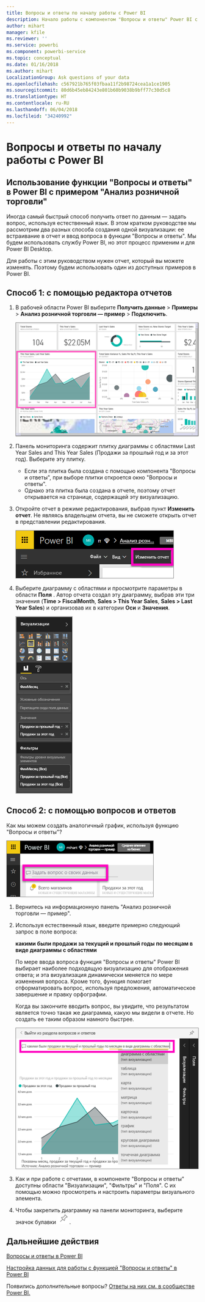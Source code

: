 ```yaml
---
title: Вопросы и ответы по началу работы с Power BI
description: Начало работы с компонентом "Вопросы и ответы" Power BI с примером анализа розничной торговли
author: mihart
manager: kfile
ms.reviewer: ''
ms.service: powerbi
ms.component: powerbi-service
ms.topic: conceptual
ms.date: 01/16/2018
ms.author: mihart
LocalizationGroup: Ask questions of your data
ms.openlocfilehash: c567921b765f03fbaa11f2b98724cea1a1ce1905
ms.sourcegitcommit: 80d6b45eb84243e801b60b9038b9bff77c30d5c8
ms.translationtype: HT
ms.contentlocale: ru-RU
ms.lasthandoff: 06/04/2018
ms.locfileid: "34240992"
---
```

# <a name="get-started-with-power-bi-qa"></a>Вопросы и ответы по началу работы с Power BI
## <a name="use-power-bi-qa-with-the-retail-analysis-sample"></a>Использование функции "Вопросы и ответы" в Power BI с примером "Анализ розничной торговли"
Иногда самый быстрый способ получить ответ по данным — задать вопрос, используя естественный язык.  В этом кратком руководстве мы рассмотрим два разных способа создания одной визуализации: ее встраивание в отчет и ввод вопроса в функции "Вопросы и ответы". Мы будем использовать службу Power BI, но этот процесс применим и для Power BI Desktop.

Для работы с этим руководством нужен отчет, который вы можете изменять. Поэтому будем использовать один из доступных примеров в Power BI.

## <a name="method-1-using-the-report-editor"></a>Способ 1: с помощью редактора отчетов
1. В рабочей области Power BI выберите **Получить данные** \> **Примеры** \> **Анализ розничной торговли — пример** > **Подключить**.
   
    ![](media/power-bi-visualization-introduction-to-q-and-a/power-bi-dashboard.png)
2. Панель мониторинга содержит плитку диаграммы с областями Last Year Sales and This Year Sales (Продажи за прошлый год и за этот год).  Выберите эту плитку. 
   
   * Если эта плитка была создана с помощью компонента "Вопросы и ответы", при выборе плитки откроется окно "Вопросы и ответы". 
   * Однако эта плитка была создана в отчете, поэтому отчет открывается на странице, содержащей эту визуализацию.
3. Откройте отчет в режиме редактирования, выбрав пункт **Изменить отчет**.  Не являясь владельцем отчета, вы не сможете открыть отчет в представлении редактирования.
   
    ![](media/power-bi-visualization-introduction-to-q-and-a/power-bi-edit-report.png)
4. Выберите диаграмму с областями и просмотрите параметры в области **Поля** .  Автор отчета создал эту диаграмму, выбрав эти три значения (**Time > FiscalMonth**, **Sales > This Year Sales**, **Sales > Last Year Sales**) и организовав их в категории **Оси** и **Значения**.
   
    ![](media/power-bi-visualization-introduction-to-q-and-a/gnatutorial_3-new.png)

## <a name="method-2-using-qa"></a>Способ 2: с помощью вопросов и ответов
Как мы можем создать аналогичный график, используя функцию "Вопросы и ответы"?

![](media/power-bi-visualization-introduction-to-q-and-a/power-bi-qna.png)

1. Вернитесь на информационную панель "Анализ розничной торговли — пример".
2. Используя естественный язык, введите примерно следующий запрос в поле вопроса:
   
   **какими были продажи за текущий и прошлый годы по месяцам в виде диаграммы с областями**
   
   По мере ввода вопроса функция "Вопросы и ответы" Power BI выбирает наиболее подходящую визуализацию для отображения ответа; и эта визуализация динамически меняется по мере изменения вопроса. Кроме того, функция помогает отформатировать вопрос, используя предложения, автоматическое завершение и правку орфографии.
   
   Когда вы закончите вводить вопрос, вы увидите, что результатом является точно такая же диаграмма, какую мы видели в отчете.  Но создать ее таким образом намного быстрее.
   
   ![](media/power-bi-visualization-introduction-to-q-and-a/powerbi-qna-areachart.png)
3. Как и при работе с отчетами, в компоненте "Вопросы и ответы" доступны области "Визуализации", "Фильтры" и "Поля".  С их помощью можно просмотреть и настроить параметры визуального элемента.
4. Чтобы закрепить диаграмму на панели мониторинга, выберите значок булавки ![](media/power-bi-visualization-introduction-to-q-and-a/pinnooutline.png).

## <a name="next-steps"></a>Дальнейшие действия
[Вопросы и ответы в Power BI](power-bi-q-and-a.md)

[Настройка данных для работы с функцией "Вопросы и ответы" в Power BI](service-prepare-data-for-q-and-a.md)

Появились дополнительные вопросы? [Ответы на них см. в сообществе Power BI.](http://community.powerbi.com/)

